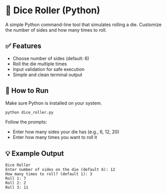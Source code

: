 # 🎲 Dice Roller (Python)

A simple Python command-line tool that simulates rolling a die. Customize the number of sides and how many times to roll.

## ✅ Features

- Choose number of sides (default: 6)
- Roll the die multiple times
- Input validation for safe execution
- Simple and clean terminal output

## 🚀 How to Run

Make sure Python is installed on your system.

```bash
python dice_roller.py
```

Follow the prompts:

- Enter how many sides your die has (e.g., 6, 12, 20)
- Enter how many times you want to roll it

## 💡 Example Output

```
Dice Roller
Enter number of sides on the die (default 6): 12
How many times to roll? (default 1): 3
Roll 1: 7
Roll 2: 2
Roll 3: 11
```
